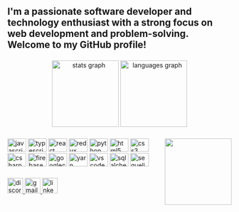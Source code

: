 <h2 align="left">I'm a passionate software developer and technology enthusiast with a strong focus on web development and problem-solving. Welcome to my GitHub profile!</h2>

###

<div align="center">
  <img src="https://github-readme-stats.vercel.app/api?username=Shubham-Aggarwal-1306&hide_title=false&hide_rank=false&show_icons=true&include_all_commits=true&count_private=true&disable_animations=false&theme=dark&locale=en&hide_border=false" height="150" alt="stats graph"  />
  <img src="https://github-readme-stats.vercel.app/api/top-langs?username=Shubham-Aggarwal-1306&locale=en&hide_title=false&layout=compact&card_width=320&langs_count=5&theme=dark&hide_border=false" height="150" alt="languages graph"  />
</div>

###

<img align="right" height="150" src="https://media1.giphy.com/media/JIX9t2j0ZTN9S/giphy.gif?cid=ecf05e47j919lnego34z8klkdlg5qju32jni1iy3uix188l0&ep=v1_gifs_search&rid=giphy.gif&ct=g"  />

###

<div align="left">
  <img src="https://cdn.jsdelivr.net/gh/devicons/devicon/icons/javascript/javascript-original.svg" height="30" width="42" alt="javascript logo"  />
  <img src="https://cdn.jsdelivr.net/gh/devicons/devicon/icons/typescript/typescript-plain.svg" height="30" width="42" alt="typescript logo"  />
  <img src="https://cdn.jsdelivr.net/gh/devicons/devicon/icons/react/react-original.svg" height="30" width="42" alt="react logo"  />
  <img src="https://cdn.jsdelivr.net/gh/devicons/devicon/icons/redux/redux-original.svg" height="30" width="42" alt="redux logo"  />
  <img src="https://cdn.jsdelivr.net/gh/devicons/devicon/icons/python/python-original.svg" height="30" width="42" alt="python logo"  />
  <img src="https://cdn.jsdelivr.net/gh/devicons/devicon/icons/html5/html5-original.svg" height="30" width="42" alt="html5 logo"  />
  <img src="https://cdn.jsdelivr.net/gh/devicons/devicon/icons/css3/css3-original.svg" height="30" width="42" alt="css3 logo"  />
  <img src="https://cdn.jsdelivr.net/gh/devicons/devicon/icons/csharp/csharp-original.svg" height="30" width="42" alt="csharp logo"  />
  <img src="https://cdn.jsdelivr.net/gh/devicons/devicon/icons/firebase/firebase-plain.svg" height="30" width="42" alt="firebase logo"  />
  <img src="https://cdn.jsdelivr.net/gh/devicons/devicon/icons/googlecloud/googlecloud-original.svg" height="30" width="42" alt="googlecloud logo"  />
  <img src="https://cdn.jsdelivr.net/gh/devicons/devicon/icons/yarn/yarn-original.svg" height="30" width="42" alt="yarn logo"  />
  <img src="https://cdn.jsdelivr.net/gh/devicons/devicon/icons/vscode/vscode-original.svg" height="30" width="42" alt="vscode logo"  />
  <img src="https://cdn.jsdelivr.net/gh/devicons/devicon/icons/sqlalchemy/sqlalchemy-original.svg" height="30" width="42" alt="sqlalchemy logo"  />
  <img src="https://cdn.jsdelivr.net/gh/devicons/devicon/icons/sequelize/sequelize-original.svg" height="30" width="42" alt="sequelize logo"  />
</div>

###

<div align="left">
  <a href="https://discord.com/users/Shubham_1306#3516" target="_blank">
    <img src="https://img.shields.io/static/v1?message=Discord&logo=discord&label=&color=7289DA&logoColor=white&labelColor=&style=for-the-badge" height="35" alt="discord logo"  />
  </a>
  <a href="mailto:aggarwalshubham026@gmail.com" target="_blank">
    <img src="https://img.shields.io/static/v1?message=Gmail&logo=gmail&label=&color=D14836&logoColor=white&labelColor=&style=for-the-badge" height="35" alt="gmail logo"  />
  </a>
  <a href="https://www.linkedin.com/in/shubham-aggarwal-654ab521a/" target="_blank">
    <img src="https://img.shields.io/static/v1?message=LinkedIn&logo=linkedin&label=&color=0077B5&logoColor=white&labelColor=&style=for-the-badge" height="35" alt="linkedin logo"  />
  </a>
</div>